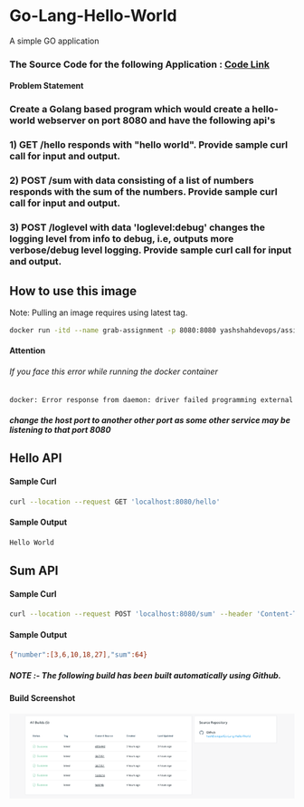 # Go-Lang-Hello-World

A simple GO application 

### The Source Code for the following Application : [Code Link ](https://github.com/YashDevops/Go-Lang-Hello-World)

#### Problem Statement

### Create a Golang based program which would create a hello-world webserver on port 8080 and have the following api's

### 1) GET /hello responds with "hello world". Provide sample curl call for input and output.
### 2) POST /sum with data consisting of a list of numbers responds with the sum of the numbers. Provide sample curl call for input and output.
### 3) POST /loglevel with data 'loglevel:debug' changes the logging level from info to debug, i.e, outputs more verbose/debug level logging. Provide sample curl call for input and output.


## How to use this image

Note: Pulling an image requires using  latest tag.


```sh
docker run -itd --name grab-assignment -p 8080:8080 yashshahdevops/assignment:latest 
```

#### Attention 
###### If you face this error while running the docker container

```sh
docker: Error response from daemon: driver failed programming external connectivity on endpoint gracious_lehmann (c4c441fe06e65ec7d0907c3b4c7fa309f6faba0aa012bcaacee1d7ab8ce50eb2): Error starting userland proxy: listen tcp 0.0.0.0:8080: bind: address already in use.
```

##### change the host port to another other port as some other service may be listening to that port 8080

## Hello API

#### Sample Curl 
```sh
curl --location --request GET 'localhost:8080/hello'
```

#### Sample Output


```sh
Hello World
```


## Sum API

#### Sample Curl

```sh
curl --location --request POST 'localhost:8080/sum' --header 'Content-Type: application/json' --data-raw '{"Number": [3,6,10,18,27]}'
```

#### Sample Output

```sh
{"number":[3,6,10,18,27],"sum":64}

```


##### NOTE :- The following build has been built automatically using Github.

#### Build Screenshot
![Image](https://raw.githubusercontent.com/YashDevops/Go-Lang-Hello-World/master/build.png)



